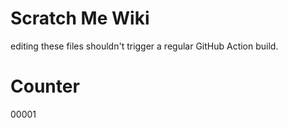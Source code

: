 # Scratch Me Wiki
editing these files shouldn't trigger a regular GitHub Action build.

# Counter
00001
